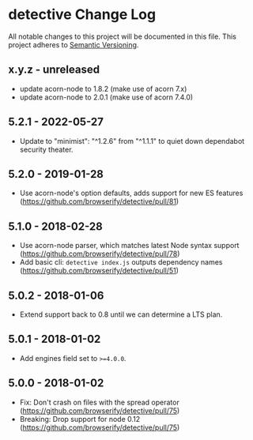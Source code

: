 # detective Change Log
All notable changes to this project will be documented in this file.
This project adheres to [Semantic Versioning](http://semver.org/).

## x.y.z - unreleased
* update acorn-node to 1.8.2 (make use of acorn 7.x)
* update acorn-node to 2.0.1 (make use of acorn 7.4.0)

## 5.2.1 - 2022-05-27
* Update to "minimist": "^1.2.6" from "^1.1.1" to quiet down dependabot security theater.

## 5.2.0 - 2019-01-28
* Use acorn-node's option defaults, adds support for new ES features (https://github.com/browserify/detective/pull/81)

## 5.1.0 - 2018-02-28
* Use acorn-node parser, which matches latest Node syntax support (https://github.com/browserify/detective/pull/78)
* Add basic cli: `detective index.js` outputs dependency names (https://github.com/browserify/detective/pull/51)

## 5.0.2 - 2018-01-06
* Extend support back to 0.8 until we can determine a LTS plan.

## 5.0.1 - 2018-01-02
* Add engines field set to `>=4.0.0`.

## 5.0.0 - 2018-01-02
* Fix: Don't crash on files with the spread operator (https://github.com/browserify/detective/pull/75)
* Breaking: Drop support for node 0.12 (https://github.com/browserify/detective/pull/75)
